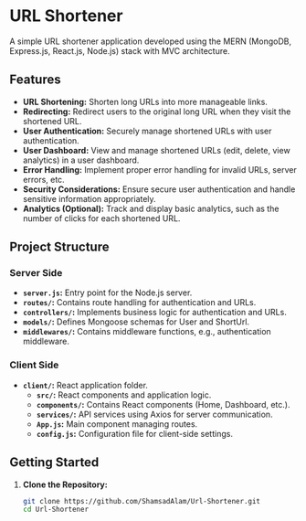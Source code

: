 # URL Shortener

A simple URL shortener application developed using the MERN (MongoDB, Express.js, React.js, Node.js) stack with MVC architecture.

## Features

- **URL Shortening:** Shorten long URLs into more manageable links.
- **Redirecting:** Redirect users to the original long URL when they visit the shortened URL.
- **User Authentication:** Securely manage shortened URLs with user authentication.
- **User Dashboard:** View and manage shortened URLs (edit, delete, view analytics) in a user dashboard.
- **Error Handling:** Implement proper error handling for invalid URLs, server errors, etc.
- **Security Considerations:** Ensure secure user authentication and handle sensitive information appropriately.
- **Analytics (Optional):** Track and display basic analytics, such as the number of clicks for each shortened URL.

## Project Structure

### Server Side

- **`server.js`:** Entry point for the Node.js server.
- **`routes/`:** Contains route handling for authentication and URLs.
- **`controllers/`:** Implements business logic for authentication and URLs.
- **`models/`:** Defines Mongoose schemas for User and ShortUrl.
- **`middlewares/`:** Contains middleware functions, e.g., authentication middleware.

### Client Side

- **`client/`:** React application folder.
  - **`src/`:** React components and application logic.
  - **`components/`:** Contains React components (Home, Dashboard, etc.).
  - **`services/`:** API services using Axios for server communication.
  - **`App.js`:** Main component managing routes.
  - **`config.js`:** Configuration file for client-side settings.

## Getting Started

1. **Clone the Repository:**
   ```bash
   git clone https://github.com/ShamsadAlam/Url-Shortener.git
   cd Url-Shortener
